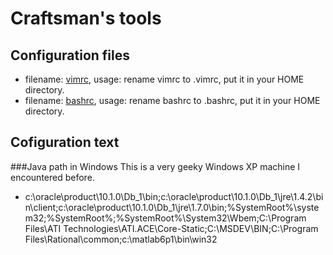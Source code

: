 Craftsman's tools
=================

Configuration files
-------------------
* filename: [vimrc](./vimrc), usage: rename vimrc to .vimrc, put it in your HOME directory.  
* filename: [bashrc](./bashrc), usage: rename bashrc to .bashrc, put it in your HOME directory.  


Cofiguration text
-----------------
###Java path in Windows
This is a very geeky Windows XP machine I encountered before. 
* c:\oracle\product\10.1.0\Db_1\bin;c:\oracle\product\10.1.0\Db_1\jre\1.4.2\bin\client;c:\oracle\product\10.1.0\Db_1\jre\1.7.0\bin;%SystemRoot%\system32;%SystemRoot%;%SystemRoot%\System32\Wbem;C:\Program Files\ATI Technologies\ATI.ACE\Core-Static;C:\MSDEV\BIN;C:\Program Files\Rational\common;c:\matlab6p1\bin\win32
